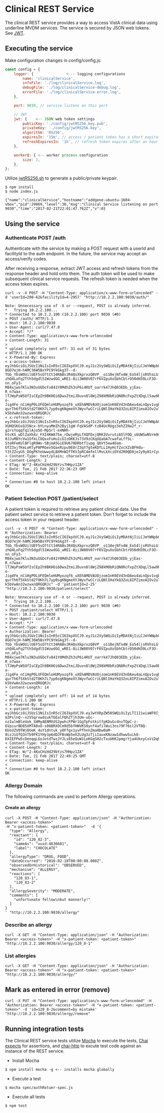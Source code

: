 
# Clinical REST Service

The clinical REST service provides a way to access VistA clinical data using underline MVDM services. The service is secured by JSON web tokens. See [JWT](https://jwt.io/).

## Executing the service
Make configuration changes in config/config.js:

```javascript
const config = {
    logger: {               <--- logging configurations
        name: 'clinicalService',
        infoFile: './log/clinicalService.log',
        debugFile: './log/clinicalService-debug.log',
        errorFile: './log/clinicalService-error.log',
    },

    port: 9030, // service listens on this port

    // JWT    
    jwt: {    <-- JSON web token settings 
        publicKey: './config/jwtRS256.key.pub',
        privateKey: './config/jwtRS256.key',
        algorithm: 'RS256',
        expiresIn: '15m', // access / patient token has a short expiration of 15 minutes
        refreshExpiresIn: '1h', // refresh token expires after an hour
    },

    workerQ: { <-- worker process configuration
        size: 1,
    },
};
```

Utilize [jwtRS256.sh](https://github.com/vistadataproject/nodeVISTA/blob/master/clincalService/config/jwtRS256.sh) to generate a public/private keypair.

```text
$ npm install
$ node index.js

{"name":"clinicalService","hostname":"addgene-ubuntu-1604-vbox","pid":29869,"level":30,"msg":"Clinical Service listening on port 9030","time":"2017-02-21T22:01:47.762Z","v":0}
```
## Using the service
### Authenticate POST /auth

Authenticate with the service by making a POST request with a userId and facilityId to the auth endpoint. In the future, the service may accept an access/verify codes. 

After receiving a response, extract JWT access and refresh tokens from the response header and hold onto them. The auth token will be used to make subsequent clinical service requests. The refresh token is needed when the access token expires.

```text
curl -v -X POST -H "Content-Type: application/x-www-form-urlencoded" -d 'userId=200-62&facilityId=4-2957' "http://10.2.2.100:9030/auth/"

Note: Unnecessary use of -X or --request, POST is already inferred.
*   Trying 10.2.2.100...
* Connected to 10.2.2.100 (10.2.2.100) port 9030 (#0)
> POST /auth/ HTTP/1.1
> Host: 10.2.2.100:9030
> User-Agent: curl/7.47.0
> Accept: */*
> Content-Type: application/x-www-form-urlencoded
> Content-Length: 31
> 
* upload completely sent off: 31 out of 31 bytes
< HTTP/1.1 200 OK
< X-Powered-By: Express
< x-access-token: eyJhbGciOiJSUzI1NiIsInR5cCI6IkpXVCJ9.eyJ1c2VySWQiOiIyMDAtNjIiLCJmYWNpbGl0eUlkIjoiNC0yOTU3IiwiaWF0IjoxNDg3NzE2NTgzLCJleHAiOjE0ODc3MTc0ODMsInN1YiI6ImFjY2Vzc1Rva2VuIn0.hWI1n1Um2wN_xVbN4WPjnJBgkXEmlilAxbaVPtPL4S_YTL9N6SZZ5hgRSGHOvOL3yLeuUs93zVwJlFo5d_qKgpzfWfGVom8PtnmUDSD_Dsh5fnypllkdf9ORNmMs-8GO7ejH-hAMC36W5BsYPC9YkGkg3T--d-TGb_YbsWOUilUEF5sO7tCt34RABvJR4QsXkprxzQ8VP__o110ejNfx4W_Eo54ljsRVhsLGfji-zhQ4LoFq2Tth5dgdl51WzwdGG_wRE1-8ii3W80V07rF6VZpuXoSbhCbtrO50dH39LcF3O-nn_oFy3-M84xjwo7Klu3N3uUGDcFv841Y0MdhZh3sP6i4RUT_oarrk47JhQ03EDb_yjEas-R_n7wax-lTJWyPsW5OfIsCEpIh9BKHOi6DwxZtmiJDuvn8l8WjZ98kM0bRiQN8RcFxpZtXDqLl5aw9P-o-Jig4Fe_nCiHgP0LUFEQmloHUMyozqf6_uXEhAMDVAUOjzom1nK6EVd3nDAeu4aLnQpv1vgbURa2fvYukR_h2EeL9QKhPMsDvtAgsFhRCNfUdRIIGLyoYjoc-qurTh6f5XkStd2T0Kh7L7yp0sgKNgmeXYJWyvfwCCriLQNlIHaYkQ3ZoL8IPZimxAIOv2ulRuX2qEO0hjLP5Lb-k5bVwAn32wzwxnQRGQRJc
< x-refresh-token: eyJhbGciOiJSUzI1NiIsInR5cCI6IkpXVCJ9.eyJ1c2VySWQiOiIyMDAtNjIiLCJmYWNpbGl0eUlkIjoiNC0yOTU3IiwiaWF0IjoxNDg3NzE2NTgzLCJleHAiOjE0ODc3MjAxODMsInN1YiI6InJlZnJlc2hUb2tlbiJ9.Y2LBiF_R5GV66iWtcXZwEv09R3QShqpAhdNi1OwHPXs-XUHQSKGsQJSNcx-bYLnyuMmIh2Byj1gW-FqVASdP-tzB4UcRUgz3ehZINa2f_r-g2rsYoqqTq1lAjo5O-Mp5rl-e4NHh-htcKS_wDlZaXh4z_FXI4KWA75e_rDwjeMyLfXQFDxjQRKIUvrutzA5lFOQ_s6UWSwNVrm9moOt3eIXDwBCkjJO7FbAmUF06tDeHC9HUPUMrcjOMIZhw_wzg-0JJuM8YcVw1OfkLCOQxxFuHu1cGIzOKKJs73V9zCKqUQabA7cwafaLffSL-StoRFeKUlBFlgR9Wv-SBjmA5GiE9U670DRbtf1vpg_QbVt5ew4Eem-UfZ3xjfKeLoKtyPAPRGev5QaxRzpu9EOrZ3qY7gteKDfLL1HyHcfZvcXZsBFHdu-Y3tZZvyU5_DOgPKYeUwwydLBXMnW2fTKVJpRC4mfellMvLkXciOYd2R0QD8jeJy9y01rCyunuHeKaa_yjiLx7QZQHg6ZOU34rYqz609Nl0hgEadqh7f2QZtvavl7qriQQ5XH5GFdd2iY8Du1MKxLWR_9lkaTuaMzyPVKUDkEchPqQQ5YLXson2gNdd7fyhOAkkFqPozlJ6m7tYkaTdRUXu1g23eS5seJsHzYIBKapPBaGudzZoJWf0O8I
< Content-Type: text/plain; charset=utf-8
< Content-Length: 2
< ETag: W/"2-4KoCHiHd29bYzs7HHpz1ZA"
< Date: Tue, 21 Feb 2017 22:36:23 GMT
< Connection: keep-alive
< 
* Connection #0 to host 10.2.2.100 left intact
OK
```
### Patient Selection POST /patient/select

A patient token is required to retrieve any patient clinical data. Use the patient select service to retrieve a patient token. Don't forget to include the access token in your request header.

```text
curl -v -X POST -H "Content-Type: application/x-www-form-urlencoded" -H "Authorization: Bearer eyJhbGciOiJSUzI1NiIsInR5cCI6IkpXVCJ9.eyJ1c2VySWQiOiIyMDAtNjIiLCJmYWNpbGl0eUlkIjoiNC0yOTU3IiwiaWF0IjoxNDg3NzE2NTgzLCJleHAiOjE0ODc3MTc0ODMsInN1YiI6ImFjY2Vzc1Rva2VuIn0.hWI1n1Um2wN_xVbN4WPjnJBgkXEmlilAxbaVPtPL4S_YTL9N6SZZ5hgRSGHOvOL3yLeuUs93zVwJlFo5d_qKgpzfWfGVom8PtnmUDSD_Dsh5fnypllkdf9ORNmMs-8GO7ejH-hAMC36W5BsYPC9YkGkg3T--d-TGb_YbsWOUilUEF5sO7tCt34RABvJR4QsXkprxzQ8VP__o110ejNfx4W_Eo54ljsRVhsLGfji-zhQ4LoFq2Tth5dgdl51WzwdGG_wRE1-8ii3W80V07rF6VZpuXoSbhCbtrO50dH39LcF3O-nn_oFy3-M84xjwo7Klu3N3uUGDcFv841Y0MdhZh3sP6i4RUT_oarrk47JhQ03EDb_yjEas-R_n7wax-lTJWyPsW5OfIsCEpIh9BKHOi6DwxZtmiJDuvn8l8WjZ98kM0bRiQN8RcFxpZtXDqLl5aw9P-o-Jig4Fe_nCiHgP0LUFEQmloHUMyozqf6_uXEhAMDVAUOjzom1nK6EVd3nDAeu4aLnQpv1vgbURa2fvYukR_h2EeL9QKhPMsDvtAgsFhRCNfUdRIIGLyoYjoc-qurTh6f5XkStd2T0Kh7L7yp0sgKNgmeXYJWyvfwCCriLQNlIHaYkQ3ZoL8IPZimxAIOv2ulRuX2qEO0hjLP5Lb-k5bVwAn32wzwxnQRGQRJc" -d 'patientId=2-25' "http://10.2.2.100:9030/patient/select"

Note: Unnecessary use of -X or --request, POST is already inferred.
*   Trying 10.2.2.100...
* Connected to 10.2.2.100 (10.2.2.100) port 9030 (#0)
> POST /patient/select HTTP/1.1
> Host: 10.2.2.100:9030
> User-Agent: curl/7.47.0
> Accept: */*
> Content-Type: application/x-www-form-urlencoded
> Authorization: Bearer eyJhbGciOiJSUzI1NiIsInR5cCI6IkpXVCJ9.eyJ1c2VySWQiOiIyMDAtNjIiLCJmYWNpbGl0eUlkIjoiNC0yOTU3IiwiaWF0IjoxNDg3NzE2NTgzLCJleHAiOjE0ODc3MTc0ODMsInN1YiI6ImFjY2Vzc1Rva2VuIn0.hWI1n1Um2wN_xVbN4WPjnJBgkXEmlilAxbaVPtPL4S_YTL9N6SZZ5hgRSGHOvOL3yLeuUs93zVwJlFo5d_qKgpzfWfGVom8PtnmUDSD_Dsh5fnypllkdf9ORNmMs-8GO7ejH-hAMC36W5BsYPC9YkGkg3T--d-TGb_YbsWOUilUEF5sO7tCt34RABvJR4QsXkprxzQ8VP__o110ejNfx4W_Eo54ljsRVhsLGfji-zhQ4LoFq2Tth5dgdl51WzwdGG_wRE1-8ii3W80V07rF6VZpuXoSbhCbtrO50dH39LcF3O-nn_oFy3-M84xjwo7Klu3N3uUGDcFv841Y0MdhZh3sP6i4RUT_oarrk47JhQ03EDb_yjEas-R_n7wax-lTJWyPsW5OfIsCEpIh9BKHOi6DwxZtmiJDuvn8l8WjZ98kM0bRiQN8RcFxpZtXDqLl5aw9P-o-Jig4Fe_nCiHgP0LUFEQmloHUMyozqf6_uXEhAMDVAUOjzom1nK6EVd3nDAeu4aLnQpv1vgbURa2fvYukR_h2EeL9QKhPMsDvtAgsFhRCNfUdRIIGLyoYjoc-qurTh6f5XkStd2T0Kh7L7yp0sgKNgmeXYJWyvfwCCriLQNlIHaYkQ3ZoL8IPZimxAIOv2ulRuX2qEO0hjLP5Lb-k5bVwAn32wzwxnQRGQRJc
> Content-Length: 14
> 
* upload completely sent off: 14 out of 14 bytes
< HTTP/1.1 200 OK
< X-Powered-By: Express
< x-patient-token: eyJhbGciOiJSUzI1NiIsInR5cCI6IkpXVCJ9.eyJwYXRpZW50SWQiOiIyLTI1IiwiaWF0IjoxNDg3NzE3MzY1LCJleHAiOjE0ODc3MTgyNjUsInN1YiI6InBhdGllbnRUb2tlbiJ9.SLlayH3Kv9rf2pIITuQkIKH5CWyyKVreLvg4QQDQwaACzpTeTtU8AUKGm9Hh5WFbLqpU4nEF21_9v7nUW0dVBNbwlvr2cm3M64ZlvhuWjAER7F6M8A0HZDIc2mpAp3ut35_QXPmiD_ojBwimuboiuy2v8rpGJAJG9anbmOvdH5sl5VStmNncEOCMRwNY6rM40PMaT3ruRbuGs2svfUEtTAa_9gx7c87Va5DVJXtZvlXklFX3h9AlSsfE04WkM47JAZ2sV7462VZIxg6WVIzKFXycrufbj95ti-m3PslnQ--x2VSqrxwdzukTGEalFQhZfjh3Um-uGc-nzIwlmBleUok_SHMyAENMXdS2pwhcFPWr1GgTpFotkitfpKDuGcdnvTQpC-z-6VpiurBD85XMTA0xO-s06BRXOCm9d5bfHWVKS9ynf4afilWui3ns79F76sl2VT8Q-KUsUZV0TWjOUeK_4uY1dntuk_y0Ffgx1yvPfhnnZma0bw0aM-0czJiUfQ3nTb9FK1YHy3p6dDJFBsWp5eXZLUg3zTjiIauxKNzaw1dhwwSuik8-DXIEFPw5cDeoqqLGoJotdTwzJYJLs85eQuW1LoKGqSH2cTxuUKKJpmgrYja4UkxyCxViDqhnBtClU_O_3B2TNctnvu4SIar_O4Rnv_9pZODSOS3r0dg
< Content-Type: text/plain; charset=utf-8
< Content-Length: 2
< ETag: W/"2-4KoCHiHd29bYzs7HHpz1ZA"
< Date: Tue, 21 Feb 2017 22:49:25 GMT
< Connection: keep-alive
< 
* Connection #0 to host 10.2.2.100 left intact
OK
```
### Allergy Domain
The following commands are used to perform Allergy operations.
#### Create an allergy
```text
curl -X POST -H "Content-Type: application/json" -H "Authorization: Bearer <access-token>" 
-H "x-patient-token: <patient-token>"  -d '{
  "type": "Allergy",
  "reactant": {
    "id": "120_82-3",
    "sameAs": "vuid:4636681",
    "label": "CHOCOLATE"
  },
  "allergyType": "DRUG, FOOD",
  "dateOccurred": "2016-02-18T00:00:00.000Z",
  "observedOrHistorical": "OBSERVED",
  "mechanism": "ALLERGY",
  "reactions": [
    "120_83-1",
    "120_83-2"
  ],
  "allergySeverity": "MODERATE",
  "comments": [
    "unfortunate fellow\nbut mannerly!"
  ]
}
' "http://10.2.2.100:9030/allergy"
```
### Describe an allergy
```text
curl -X GET -H "Content-Type: application/json" -H "Authorization: Bearer <access-token>" -H "x-patient-token: <patient-token>" "http://10.2.2.100:9030/allergy/120_8-1"
```
### List allergies
```text
curl -X GET -H "Content-Type: application/json" -H "Authorization: Bearer <access-token>" -H "x-patient-token: <patient-token>" "http://10.2.2.100:9030/allergy/"
```
## Mark as entered in error (remove)
```text
curl -X PUT -H "Content-Type: application/x-www-form-urlencoded" -H "Authorization: Bearer <access-token>" -H "x-patient-token: <patient-token>" -d 'id=120_8-2&comment=by mistake' "http://10.2.2.100:9030/allergy/remove"
```

## Running integration tests

The Clinical REST service tests utilize [Mocha](https://mochajs.org/) to execute the tests, [Chai expects](http://chaijs.com/guide/styles/#expect) for assertions, and [chai-http](https://github.com/chaijs/chai-http) to excute test code against an instance of the REST service.

* Install Mocha 
```text
$ npm install mocha -g <-- installs mocha globally
```

* Execute a test
```text
$ mocha spec/authRotuer-spec.js
```
* Execute all tests
```test
$ npm test
```

